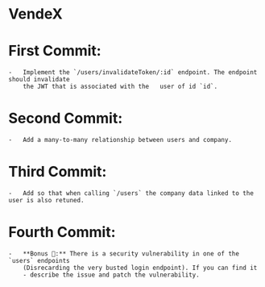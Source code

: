# VendeX

# First Commit:
    -   Implement the `/users/invalidateToken/:id` endpoint. The endpoint should invalidate 
        the JWT that is associated with the   user of id `id`.

# Second Commit: 
    -   Add a many-to-many relationship between users and company.

# Third Commit: 
    -   Add so that when calling `/users` the company data linked to the user is also retuned.

# Fourth Commit: 
    -   **Bonus 🚨:** There is a security vulnerability in one of the `users` endpoints 
        (Disrecarding the very busted login endpoint). If you can find it 
        - describe the issue and patch the vulnerability.